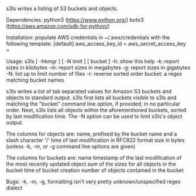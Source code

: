 s3ls writes a listing of S3 buckets and objects.

Dependencies:
	python3 (https://www.python.org/)
	boto3 (https://aws.amazon.com/sdk-for-python/)

Installation:
	populate AWS credentials in ~/.aws/credentials with the following
  template:
	[default]
	aws_access_key_id =
	aws_secret_access_key =

Usage: s3ls [ -hkmgr ] [ -N limit ] [ bucket ]
    -h: show this help
    -k: report sizes in kilobytes
    -m: report sizes in megabytes
    -g: report sizes in gigabytes
    -N: list up to limit number of files
    -r: reverse sorted order
    bucket: a regex matching bucket names

s3ls writes a list of tab separated values for Amazon S3 buckets and
objects to standard output.  s3ls first lists all buckets visible
to s3ls and matching the "bucket" command line option, if provided,
in no particular order.  Next, s3ls lists all objects within the
aforementioned buckets, sorted by last modification time. The -N
option can be used to limit s3ls's object output.

The columns for objects are:
	name, prefixed by the bucket name and a slash character '/'
  time of last modification in RFC822 format
  size in bytes (unless -k, -m, or -g command line options are given)

The columns for buckets are:
  name
  timestamp of the last modification of the most recently updated object
  sum of the sizes for all objects in the bucket
	time of bucket creation
  number of objects contained in the bucket

Bugs:
	-k, -m, -g, formatting isn't very pretty
  unknown/unspecified regex dialect
